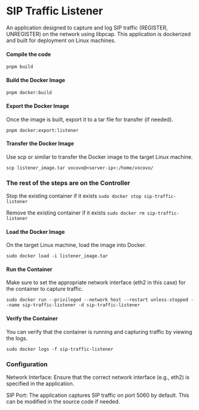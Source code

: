# SIP Traffic Listener
An application designed to capture and log SIP traffic (REGISTER, UNREGISTER) on the network using libpcap. This application is dockerized and built for deployment on Linux machines.

#### Compile the code
```pnpm build```

#### Build the Docker Image
```pnpm docker:build```

#### Export the Docker Image
Once the image is built, export it to a tar file for transfer (if needed).

```pnpm docker:export:listener```

#### Transfer the Docker Image
Use scp or similar to transfer the Docker image to the target Linux machine.

```scp listener_image.tar vocovo@<server-ip>:/home/vocovo/```

### The rest of the steps are on the Controller

Stop the existing container if it exists
```sudo docker stop sip-traffic-listener```

Remove the existing container if it exists
```sudo docker rm sip-traffic-listener```

#### Load the Docker Image
On the target Linux machine, load the image into Docker.

```sudo docker load -i listener_image.tar```

#### Run the Container
Make sure to set the appropriate network interface (eth2 in this case) for the container to capture traffic.

```sudo docker run --privileged --network host --restart unless-stopped --name sip-traffic-listener -d sip-traffic-listener```

#### Verify the Container
You can verify that the container is running and capturing traffic by viewing the logs.

```sudo docker logs -f sip-traffic-listener```

### Configuration
Network Interface: Ensure that the correct network interface (e.g., eth2) is specified in the application.

SIP Port: The application captures SIP traffic on port 5060 by default. This can be modified in the source code if needed.
